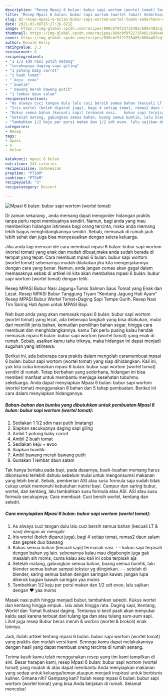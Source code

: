 ```yaml
---
description: "Resep Mpasi 6 bulan: bubur sapi wortom (wortel tomat) Sederhana dan Mudah Dibuat"
title: "Resep Mpasi 6 bulan: bubur sapi wortom (wortel tomat) Sederhana dan Mudah Dibuat"
slug: 82-resep-mpasi-6-bulan-bubur-sapi-wortom-wortel-tomat-sederhana-dan-mudah-dibuat
date: 2021-03-08T15:27:26.821Z
image: https://img-global.cpcdn.com/recipes/890cbf9f21735485/680x482cq70/mpasi-6-bulan-bubur-sapi-wortom-wortel-tomat-foto-resep-utama.jpg
thumbnail: https://img-global.cpcdn.com/recipes/890cbf9f21735485/680x482cq70/mpasi-6-bulan-bubur-sapi-wortom-wortel-tomat-foto-resep-utama.jpg
cover: https://img-global.cpcdn.com/recipes/890cbf9f21735485/680x482cq70/mpasi-6-bulan-bubur-sapi-wortom-wortel-tomat-foto-resep-utama.jpg
author: Donald Kelly
ratingvalue: 3.3
reviewcount: 8
recipeingredient:
- "1 1/2 sdm nasi putih matang"
- "secukupnya daging sapi giling"
- "1 potong baby carrot"
- "2 buah tomat"
- " keju  evoo"
- " bumtik"
- " bawang merah bawang putih"
- "1 lembar daun salam"
recipeinstructions:
- "As always cuci tangan dulu lalu cuci bersih semua bahan (kecuali LT &amp; nasi) dengan air mengalir"
- "Iris wortel (boleh diparut juga), bagi 4 setiap tomat, remas2 daun salam dan geprek duo bawang"
- "Kukus semua bahan (kecuali sapi) termasuk nasi.   kukus sapi terpisah dengan bahan yg lain. sebenarnya kalau mau digabungin juga gak masalah sih moms, cuma kalau aku kali ini coba terpisah aja"
- "Setelah matang, gabungkan semua bahan, buang semua bumtik, lalu blender semua bahan sampai tekstur yg diinginkan.  setelah di blender, saring semua bahan dengan saringan kawat. jangan lupa dikerok bagian bawah saringan yaa moms"
- "Tambahkan 1/2 keju per porsi makan dan 1/2 sdt evoo. lalu sajikan dengan ❤️ yaa moms"
categories:
- Resep
tags:
- mpasi
- 6
- bulan

katakunci: mpasi 6 bulan 
nutrition: 241 calories
recipecuisine: Indonesian
preptime: "PT20M"
cooktime: "PT34M"
recipeyield: "3"
recipecategory: Dessert

---
```



![Mpasi 6 bulan: bubur sapi wortom (wortel tomat)](https://img-global.cpcdn.com/recipes/890cbf9f21735485/680x482cq70/mpasi-6-bulan-bubur-sapi-wortom-wortel-tomat-foto-resep-utama.jpg)

Di zaman  sekarang , anda memang dapat mengorder hidangan praktis tanpa perlu repot membuatnya sendiri. Namun, bagi anda yang mau memberikan hidangan istimewa bagi orang tercinta, maka anda memang lebih bagus menghidangkannya sendiri. Sebab, memasak di rumah jauh lebih sehat dan juga bisa menyesuaikan dengan selera keluarga.

Jika anda lagi mencari ide cara membuat mpasi 6 bulan: bubur sapi wortom (wortel tomat) yang enak dan mudah dibuat,maka anda sudah berada di tempat yang tepat. Cara membuat mpasi 6 bulan: bubur sapi wortom (wortel tomat)  sebenarnya mudah dilakukan jika kita mengerjakannya dengan cara yang benar. Namun, anda jangan cemas akan gagal dalam memasaknya 
sebab di artikel ini kita akan membahas mpasi 6 bulan: bubur sapi wortom (wortel tomat) dengan teliti.  

Resep MPASI Bubur Nasi Jagung+Tumis Salmon Saus Tomat yang Enak dan Lezat. Resep MPASI Bubur Tanggung Tiyam &#34;Kentang Jagung Hati Ayam&#34; Resep MPASI Bubur Wortel Tomat+Daging Sapi Tempe Gurih. Resep Nasi Tim Saring Hati Ayam untuk MPASI Bayi.

Nah buat anda yang akan memasak mpasi 6 bulan: bubur sapi wortom (wortel tomat) yang lezat, ada beberapa langkah yang bisa dilakukan, mulai dari memilih jenis bahan, kemudian pemilihan bahan segar, hingga cara membuat dan menghidangkannya. kamu Tak perlu pusing kalau hendak memasak mpasi 6 bulan: bubur sapi wortom (wortel tomat) yang enak di rumah. Sebab, asalkan kamu  tahu triknya, maka hidangan ini dapat menjadi suguhan yang istimewa.

Berikut ini, ada beberapa cara praktis  dalam mengolah caramembuat mpasi 6 bulan: bubur sapi wortom (wortel tomat) yang siap dihidangkan. Kali ini, yuk kita coba kreasikan mpasi 6 bulan: bubur sapi wortom (wortel tomat) sendiri di rumah. Tetap berbahan yang sederhana, hidangan ini bisa memberi manfaat untuk membantu menjaga kesehatan tubuhmu sekeluarga. Anda dapat menyiapkan Mpasi 6 bulan: bubur sapi wortom (wortel tomat) menggunakan 8 bahan dan 5 tahap pembuatan. Berikut ini cara dalam menyiapkan hidangannya.

<!--inarticleads1-->

##### Bahan-bahan dan bumbu yang dibutuhkan untuk pembuatan Mpasi 6 bulan: bubur sapi wortom (wortel tomat):

1. Sediakan 1 1/2 sdm nasi putih (matang)
1. Siapkan secukupnya daging sapi giling
1. Ambil 1 potong baby carrot
1. Ambil 2 buah tomat
1. Sediakan  keju + evoo
1. Siapkan  bumtik:
1. Ambil  bawang merah bawang putih
1. Gunakan 1 lembar daun salam


Tak hanya berlaku pada bayi, pada dasarnya, buah-buahan memang harus dikonsumsi terlebih dahulu sebelum mulai untuk mengonsumsi makanan yang lebih berat. Sebab, pemberian ASI atau susu formula saja sudah tidak cukup untuk memenuhi kebutuhan nutrisi bayi. Campur dan saring bubur, wortel, dan kentang, lalu tambahkan susu formula atau ASI. ASI atau susu formula secukupnya; Cara membuat: Cuci bersih wortel, kentang dan seledri. 

<!--inarticleads2-->

##### Cara menyiapkan Mpasi 6 bulan: bubur sapi wortom (wortel tomat):

1. As always cuci tangan dulu lalu cuci bersih semua bahan (kecuali LT &amp; nasi) dengan air mengalir
1. Iris wortel (boleh diparut juga), bagi 4 setiap tomat, remas2 daun salam dan geprek duo bawang
1. Kukus semua bahan (kecuali sapi) termasuk nasi.  -  - kukus sapi terpisah dengan bahan yg lain. sebenarnya kalau mau digabungin juga gak masalah sih moms, cuma kalau aku kali ini coba terpisah aja
1. Setelah matang, gabungkan semua bahan, buang semua bumtik, lalu blender semua bahan sampai tekstur yg diinginkan. -  - setelah di blender, saring semua bahan dengan saringan kawat. jangan lupa dikerok bagian bawah saringan yaa moms
1. Tambahkan 1/2 keju per porsi makan dan 1/2 sdt evoo. lalu sajikan dengan ❤️ yaa moms


Masak nasi putih hingga menjadi bubur, tambahkan seledri. Kukus wortel dan kentang hingga empuk.. lalu aduk hingga rata. Daging sapi, Kentang, Wortel dan Tomat Ilustrasi daging. Tentunya si kecil pasti akan menyukai kaldu sapi karena terbuat dari tulang iga dan atau tulang sum-sum sapi. Lihat juga resep Bubur beras merah &amp; worbro (wortel &amp; brokoli) enak lainnya. 

Jadi, itulah artikel tentang  mpasi 6 bulan: bubur sapi wortom (wortel tomat)  yang praktis dan mudah versi kami. Semoga kamu dapat melakukannya dengan hasil yang dapat membuat oreng tercinta di rumah senang. 

Terima kasih kamu telah menggunakan resep yang tim kami tampilkan di sini. Besar harapan kami, resep  Mpasi 6 bulan: bubur sapi wortom (wortel tomat) yang mudah di atas dapat membantu Anda menyiapkan makanan yang sedap untuk keluarga/teman ataupun menjadi inspirasi untuk berbisnis kuliner. Gimana nih? Gampang kan? Itulah resep mpasi 6 bulan: bubur sapi wortom (wortel tomat) yang bisa Anda kerjakan di rumah. Selamat mencoba!

